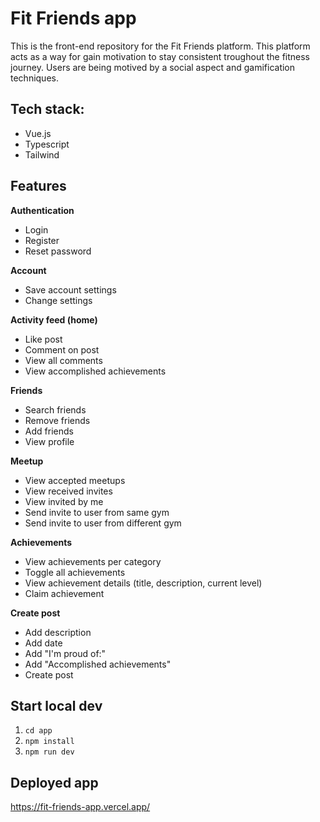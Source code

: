 # Fit Friends app

This is the front-end repository for the Fit Friends platform. This platform acts as a way for gain motivation to stay consistent troughout the fitness journey.
Users are being motived by a social aspect and gamification techniques.

## Tech stack:

- Vue.js
- Typescript
- Tailwind

##  Features

**Authentication**
- Login
- Register
- Reset password

**Account**
- Save account settings
- Change settings

**Activity feed (home)**
- Like post
- Comment on post
- View all comments
- View accomplished achievements

**Friends**
- Search friends
- Remove friends
- Add friends
- View profile

**Meetup**
- View accepted meetups
- View received invites
- View invited by me
- Send invite to user from same gym
- Send invite to user from different gym

**Achievements**
- View achievements per category
- Toggle all achievements
- View achievement details (title, description, current level)
- Claim achievement

**Create post** 
- Add description
- Add date
- Add "I'm proud of:"
- Add "Accomplished achievements"
- Create post

## Start local dev
1. `cd app`
2. `npm install`
3. `npm run dev`

## Deployed app
https://fit-friends-app.vercel.app/
